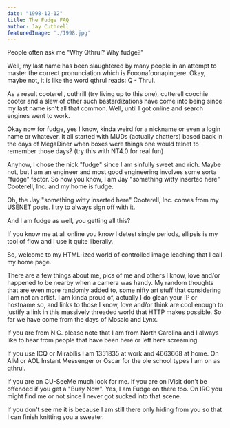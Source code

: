 ```yaml
---
date: "1998-12-12"
title: The Fudge FAQ
author: Jay Cuthrell
featuredImage: './1998.jpg'
---
```


People often ask me "Why Qthrul? Why fudge?"

Well, my last name has been slaughtered by many people in an attempt to master the correct pronunciation which is Fooonafoonapingere. Okay, maybe not, it is like the word qthrul reads: Q - Thrul.

As a result cooterell, cuthrill (try living up to this one), cutterell coochie cooter and a slew of other such bastardizations have come into being since my last name isn't all that common. Well, until I got online and search engines went to work.

Okay now for fudge, yes I know, kinda weird for a nickname or even a login name or whatever. It all started with MUDs (actually chatters) based back in the days of MegaDiner when boxes were things one would telnet to remember those days? (try this with NT4.0 for real fun)

Anyhow, I chose the nick "fudge" since I am sinfully sweet and rich. Maybe not, but I am an engineer and most good engineering involves some sorta "fudge" factor. So now you know, I am Jay "something witty inserted here" Cooterell, Inc. and my home is fudge.

Oh, the Jay "something witty inserted here" Cooterell, Inc. comes from my USENET posts. I try to always sign off with it.

And I am fudge as well, you getting all this?

If you know me at all online you know I detest single periods, ellipsis is my tool of flow and I use it quite liberally.

So, welcome to my HTML-ized world of controlled image leaching that I call my home page.

There are a few things about me, pics of me and others I know, love and/or happened to be nearby when a camera was handy. My random thoughts that are even more randomly added to, some nifty art stuff that considering I am not an artist. I am kinda proud of, actually I do glean your IP or hostname so, and links to those I know, love and/or think are cool enough to justify a link in this massively threaded world that HTTP makes possible. So far we have come from the days of Mosaic and Lynx.

If you are from N.C. please note that I am from North Carolina and I always like to hear from people that have been here or left here screaming.

If you use ICQ or Mirabilis I am 1351835 at work and 4663668 at home. On AIM or AOL Instant Messenger or Oscar for the ole school types I am on as qthrul.

If you are on CU-SeeMe much look for me.
If you are on iVisit don't be offended if you get a "Busy Now".
Yes, I am Fudge on there too.
On IRC you might find me or not since I never got sucked into that scene.

If you don't see me it is because I am still there only hiding from you so that I can finish knitting you a sweater.
